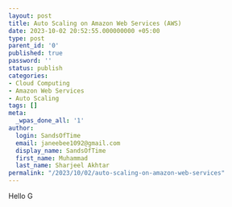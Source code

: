 ```yaml
---
layout: post
title: Auto Scaling on Amazon Web Services (AWS)
date: 2023-10-02 20:52:55.000000000 +05:00
type: post
parent_id: '0'
published: true
password: ''
status: publish
categories:
- Cloud Computing
- Amazon Web Services
- Auto Scaling
tags: []
meta:
  _wpas_done_all: '1'
author:
  login: SandsOfTime
  email: janeebee1092@gmail.com
  display_name: SandsOfTime
  first_name: Muhammad
  last_name: Sharjeel Akhtar
permalink: "/2023/10/02/auto-scaling-on-amazon-web-services"
---
```

Hello G

